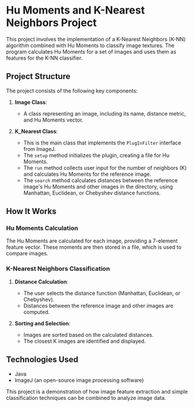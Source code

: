 # Hu Moments and K-Nearest Neighbors Project

This project involves the implementation of a K-Nearest Neighbors (K-NN) algorithm combined with Hu Moments to classify image textures. The program calculates Hu Moments for a set of images and uses them as features for the K-NN classifier.

## Project Structure

The project consists of the following key components:

1. **Image Class**:
    - A class representing an image, including its name, distance metric, and Hu Moments vector.

2. **K_Nearest Class**:
    - This is the main class that implements the `PlugInFilter` interface from ImageJ.
    - The `setup` method initializes the plugin, creating a file for Hu Moments.
    - The `run` method collects user input for the number of neighbors (K) and calculates Hu Moments for the reference image.
    - The `search` method calculates distances between the reference image's Hu Moments and other images in the directory, using Manhattan, Euclidean, or Chebyshev distance functions.

## How It Works

### Hu Moments Calculation

The Hu Moments are calculated for each image, providing a 7-element feature vector. These moments are then stored in a file, which is used to compare images.

### K-Nearest Neighbors Classification

1. **Distance Calculation**:
    - The user selects the distance function (Manhattan, Euclidean, or Chebyshev).
    - Distances between the reference image and other images are computed.

2. **Sorting and Selection**:
    - Images are sorted based on the calculated distances.
    - The closest K images are identified and displayed.

## Technologies Used

- Java
- ImageJ (an open-source image processing software)

This project is a demonstration of how image feature extraction and simple classification techniques can be combined to analyze image data.
